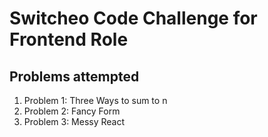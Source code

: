 # Switcheo Code Challenge for Frontend Role

## Problems attempted
1. Problem 1: Three Ways to sum to n
2. Problem 2: Fancy Form
3. Problem 3: Messy React
